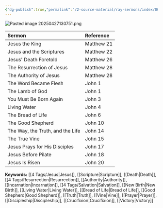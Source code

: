 ```yaml
---
{"dg-publish":true,"permalink":"/2-source-material/ray-sermons/index/002-chrono-index/"}
---
```



![Pasted image 20250427130751.png](/img/user/2%20Source%20Material/Attachments/Pasted%20image%2020250427130751.png)

| Sermon | Reference |
|:------|:----------|
| Jesus the King | Matthew 21 |
| Jesus and the Scriptures | Matthew 22 |
| Jesus' Death Foretold | Matthew 26 |
| The Resurrection of Jesus | Matthew 28 |
| The Authority of Jesus | Matthew 28 |
| The Word Became Flesh | John 1 |
| The Lamb of God | John 1 |
| You Must Be Born Again | John 3 |
| Living Water | John 4 |
| The Bread of Life | John 6 |
| The Good Shepherd | John 10 |
| The Way, the Truth, and the Life | John 14 |
| The True Vine | John 15 |
| Jesus Prays for His Disciples | John 17 |
| Jesus Before Pilate | John 18 |
| Jesus Is Risen | John 20 |

**Keywords:** [[4 Tags/Jesus\|Jesus]], [[Scripture\|Scripture]], [[Death\|Death]], [[4 Tags/Resurrection\|Resurrection]], [[Authority\|Authority]], [[Incarnation\|Incarnation]], [[4 Tags/Salvation\|Salvation]], [[New Birth\|New Birth]], [[Living Water\|Living Water]], [[Bread of Life\|Bread of Life]], [[Good Shepherd\|Good Shepherd]], [[Truth\|Truth]], [[Vine\|Vine]], [[Prayer\|Prayer]], [[Discipleship\|Discipleship]], [[Crucifixion\|Crucifixion]], [[Victory\|Victory]]